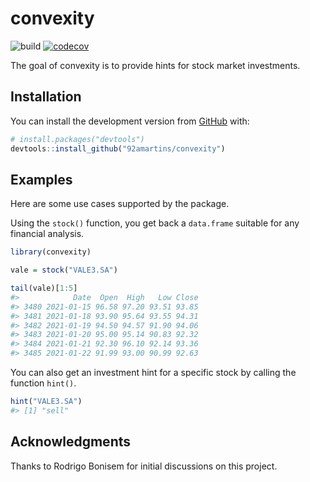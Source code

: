 
<!-- README.md is generated from README.Rmd. Please edit that file -->

# convexity

<!-- badges: start -->

![build](https://github.com/92amartins/convexity/workflows/build/badge.svg)
[![codecov](https://codecov.io/gh/92amartins/convexity/branch/master/graph/badge.svg?token=0DPGPGX98O)](https://codecov.io/gh/92amartins/convexity)
<!-- badges: end -->

The goal of convexity is to provide hints for stock market investments.

## Installation

You can install the development version from
[GitHub](https://github.com/) with:

``` r
# install.packages("devtools")
devtools::install_github("92amartins/convexity")
```

## Examples

Here are some use cases supported by the package.

Using the `stock()` function, you get back a `data.frame` suitable for
any financial analysis.

``` r
library(convexity)

vale = stock("VALE3.SA")

tail(vale)[1:5]
#>            Date  Open  High   Low Close
#> 3480 2021-01-15 96.58 97.20 93.51 93.85
#> 3481 2021-01-18 93.90 95.64 93.55 94.31
#> 3482 2021-01-19 94.50 94.57 91.90 94.06
#> 3483 2021-01-20 95.00 95.14 90.83 92.32
#> 3484 2021-01-21 92.30 96.10 92.14 93.36
#> 3485 2021-01-22 91.99 93.00 90.99 92.63
```

You can also get an investment hint for a specific stock by calling the
function `hint()`.

``` r
hint("VALE3.SA")
#> [1] "sell"
```

## Acknowledgments

Thanks to Rodrigo Bonisem for initial discussions on this project.
